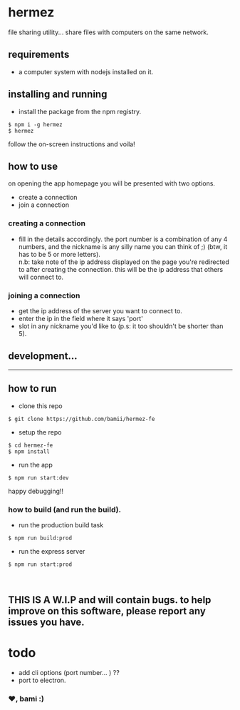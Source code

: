 # hermez
file sharing utility... share files with computers on the same network. <br>

## requirements
- a computer system with nodejs installed on it. <br>

## installing and running
- install the package from the npm registry.
```
$ npm i -g hermez
$ hermez
``` 
follow the on-screen instructions and voila!
<br>

## how to use
on opening the app homepage you will be presented with two options.
- create a connection
- join a connection

### creating a connection
- fill in the details accordingly. the port number is a combination of any 4 numbers, and the nickname is any silly name you can think of ;) (btw, it has to be 5 or more letters). <br>
n.b: take note of the ip address displayed on the page you're redirected to after creating the connection. this will be the ip address that others will connect to. <br>

### joining a connection
- get the ip address of the server you want to connect to.
- enter the ip in the field where it says 'port'
- slot in any nickname you'd like to (p.s: it too shouldn't be shorter than 5). <br>

## development...
<hr>

## how to run 
- clone this repo
```
$ git clone https://github.com/bamii/hermez-fe
```
- setup the repo
```
$ cd hermez-fe
$ npm install
```
- run the app
```
$ npm run start:dev
```
happy debugging!! <br>

### how to build (and run the build).
- run the production build task
```
$ npm run build:prod
```
- run the express server
```
$ npm run start:prod
```
<br>

## THIS IS A W.I.P and will contain bugs. to help improve on this software, please report any issues you have.

# todo
- add cli options (port number... ) ??
- port to electron.

### ❤, bami :)

